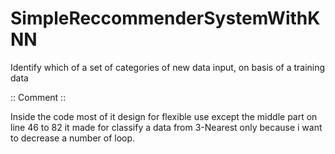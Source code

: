 # SimpleReccommenderSystemWithKNN
Identify which of a set of categories of new data input, on basis of a training data

:: Comment ::

Inside the code most of it design for flexible use except the middle part on line 46 to 82 it made for classify a data from 3-Nearest only because i want to decrease a number of loop.

